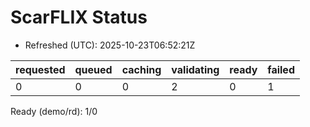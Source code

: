 ﻿# ScarFLIX Status

* Refreshed (UTC): 2025-10-23T06:52:21Z

| requested | queued | caching | validating | ready | failed |
|-----------|--------|---------|------------|-------|--------|
| 0 | 0 | 0 | 2 | 0 | 1 |

Ready (demo/rd): 1/0
